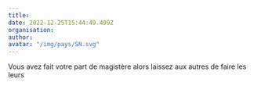 ```yaml
---
title: 
date: 2022-12-25T15:44:49.499Z
organisation: 
author: 
avatar: "/img/pays/SN.svg"
---
```


Vous avez fait votre part de magistère alors laissez aux autres de faire les leurs 
